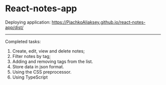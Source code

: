 # React-notes-app

Deploying application: https://PiachkoAliaksey.github.io/react-notes-app/dist/

---
Completed tasks:
1. Create, edit, view and delete notes;
2. Filter notes by tag;
3. Adding and removing tags from the list.
4. Store data in json format.
5. Using the CSS preprocessor.
6. Using TypeScript

